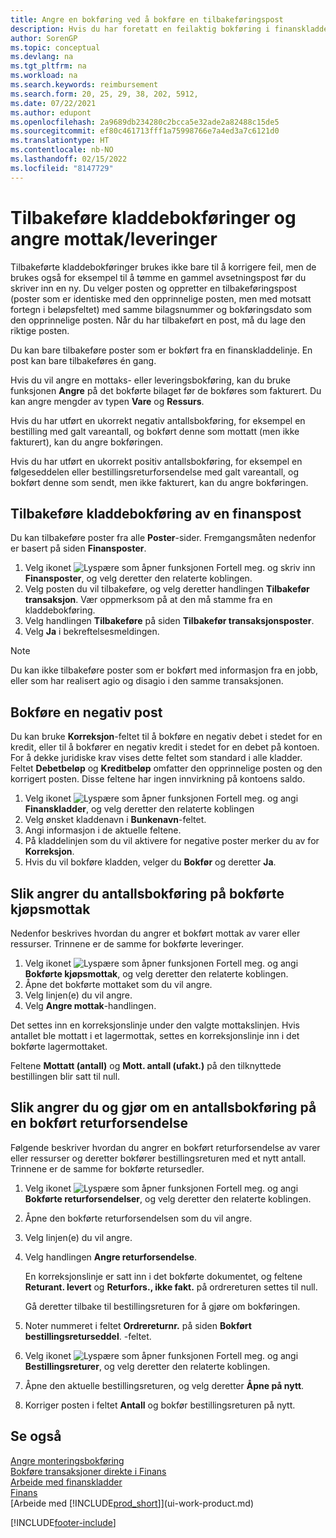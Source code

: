 ```yaml
---
title: Angre en bokføring ved å bokføre en tilbakeføringspost
description: Hvis du har foretatt en feilaktig bokføring i finanskladden, kan du bruke funksjonen Tilbakefør transaksjon til å angre bokføringen med et riktig revisjonsspor.
author: SorenGP
ms.topic: conceptual
ms.devlang: na
ms.tgt_pltfrm: na
ms.workload: na
ms.search.keywords: reimbursement
ms.search.form: 20, 25, 29, 38, 202, 5912,
ms.date: 07/22/2021
ms.author: edupont
ms.openlocfilehash: 2a9689db234280c2bcca5e32ade2a82488c15de5
ms.sourcegitcommit: ef80c461713fff1a75998766e7a4ed3a7c6121d0
ms.translationtype: HT
ms.contentlocale: nb-NO
ms.lasthandoff: 02/15/2022
ms.locfileid: "8147729"
---
```

# <a name="reverse-journal-postings-and-undo-receiptsshipments"></a>Tilbakeføre kladdebokføringer og angre mottak/leveringer

Tilbakeførte kladdebokføringer brukes ikke bare til å korrigere feil, men de brukes også for eksempel til å tømme en gammel avsetningspost før du skriver inn en ny. Du velger posten og oppretter en tilbakeføringspost (poster som er identiske med den opprinnelige posten, men med motsatt fortegn i beløpsfeltet) med samme bilagsnummer og bokføringsdato som den opprinnelige posten. Når du har tilbakeført en post, må du lage den riktige posten.

Du kan bare tilbakeføre poster som er bokført fra en finanskladdelinje. En post kan bare tilbakeføres én gang.

Hvis du vil angre en mottaks- eller leveringsbokføring, kan du bruke funksjonen **Angre** på det bokførte bilaget før de bokføres som fakturert. Du kan angre mengder av typen **Vare** og **Ressurs**.

Hvis du har utført en ukorrekt negativ antallsbokføring, for eksempel en bestilling med galt vareantall, og bokført denne som mottatt (men ikke fakturert), kan du angre bokføringen.

Hvis du har utført en ukorrekt positiv antallsbokføring, for eksempel en følgeseddelen eller bestillingsreturforsendelse med galt vareantall, og bokført denne som sendt, men ikke fakturert, kan du angre bokføringen.   

## <a name="to-reverse-the-journal-posting-of-a-general-ledger-entry"></a>Tilbakeføre kladdebokføring av en finanspost
Du kan tilbakeføre poster fra alle **Poster**-sider. Fremgangsmåten nedenfor er basert på siden **Finansposter**.
1. Velg ikonet ![Lyspære som åpner funksjonen Fortell meg.](media/ui-search/search_small.png "Fortell hva du vil gjøre") og skriv inn **Finansposter**, og velg deretter den relaterte koblingen.
2. Velg posten du vil tilbakeføre, og velg deretter handlingen **Tilbakefør transaksjon**. Vær oppmerksom på at den må stamme fra en kladdebokføring.
3. Velg handlingen **Tilbakeføre** på siden **Tilbakefør transaksjonsposter**.
4. Velg **Ja** i bekreftelsesmeldingen.

> [!NOTE]
> Du kan ikke tilbakeføre poster som er bokført med informasjon fra en jobb, eller som har realisert agio og disagio i den samme transaksjonen.

## <a name="to-post-a-negative-entry"></a>Bokføre en negativ post  
Du kan bruke **Korreksjon**-feltet til å bokføre en negativ debet i stedet for en kredit, eller til å bokfører en negativ kredit i stedet for en debet på kontoen. For å dekke juridiske krav vises dette feltet som standard i alle kladder. Feltet **Debetbeløp** og **Kreditbeløp** omfatter den opprinnelige posten og den korrigert posten. Disse feltene har ingen innvirkning på kontoens saldo.  

1.  Velg ikonet ![Lyspære som åpner funksjonen Fortell meg.](media/ui-search/search_small.png "Fortell hva du vil gjøre") og angi **Finanskladder**, og velg deretter den relaterte koblingen  
2.  Velg ønsket kladdenavn i **Bunkenavn**-feltet.  
3.  Angi informasjon i de aktuelle feltene.  
4.  På kladdelinjen som du vil aktivere for negative poster merker du av for **Korreksjon**.  
5.  Hvis du vil bokføre kladden, velger du **Bokfør** og deretter **Ja**.

## <a name="to-undo-a-quantity-posting-on-a-posted-purchase-receipt"></a>Slik angrer du antallsbokføring på bokførte kjøpsmottak  
Nedenfor beskrives hvordan du angrer et bokført mottak av varer eller ressurser. Trinnene er de samme for bokførte leveringer.

1.  Velg ikonet ![Lyspære som åpner funksjonen Fortell meg.](media/ui-search/search_small.png "Fortell hva du vil gjøre") og angi **Bokførte kjøpsmottak**, og velg deretter den relaterte koblingen.  
2.  Åpne det bokførte mottaket som du vil angre.  
3.  Velg linjen(e) du vil angre.  
4.  Velg **Angre mottak**-handlingen.

Det settes inn en korreksjonslinje under den valgte mottakslinjen. Hvis antallet ble mottatt i et lagermottak, settes en korreksjonslinje inn i det bokførte lagermottaket.  

Feltene **Mottatt (antall)** og **Mott. antall (ufakt.)** på den tilknyttede bestillingen blir satt til null.

## <a name="to-undo-and-then-redo-a-quantity-posting-on-a-posted-return-shipment"></a>Slik angrer du og gjør om en antallsbokføring på en bokført returforsendelse
Følgende beskriver hvordan du angrer en bokført returforsendelse av varer eller ressurser og deretter bokfører bestillingsreturen med et nytt antall. Trinnene er de samme for bokførte retursedler.

1.  Velg ikonet ![Lyspære som åpner funksjonen Fortell meg.](media/ui-search/search_small.png "Fortell hva du vil gjøre") og angi **Bokførte returforsendelser**, og velg deretter den relaterte koblingen.  
2.  Åpne den bokførte returforsendelsen som du vil angre.
3. Velg linjen(e) du vil angre.  

4.  Velg handlingen **Angre returforsendelse**.  

    En korreksjonslinje er satt inn i det bokførte dokumentet, og feltene **Returant. levert** og **Returfors., ikke fakt.** på ordrereturen settes til null.  

    Gå deretter tilbake til bestillingsreturen for å gjøre om bokføringen.  

5.  Noter nummeret i feltet **Ordrereturnr.** på siden **Bokført bestillingsreturseddel**. -feltet.  
6.  Velg ikonet ![Lyspære som åpner funksjonen Fortell meg.](media/ui-search/search_small.png "Fortell hva du vil gjøre") og angi **Bestillingsreturer**, og velg deretter den relaterte koblingen.  
7.  Åpne den aktuelle bestillingsreturen, og velg deretter **Åpne på nytt**.  
8.  Korriger posten i feltet **Antall** og bokfør bestillingsreturen på nytt.  

## <a name="see-also"></a>Se også

[Angre monteringsbokføring](assembly-how-to-undo-assembly-posting.md)  
[Bokføre transaksjoner direkte i Finans](finance-how-post-transactions-directly.md)  
[Arbeide med finanskladder](ui-work-general-journals.md)  
[Finans](finance.md)  
[Arbeide med [!INCLUDE[prod_short](includes/prod_short.md)]](ui-work-product.md)  


[!INCLUDE[footer-include](includes/footer-banner.md)]